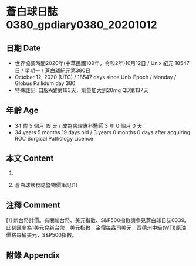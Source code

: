 [_metadata_:encoding]: - "utf-8"
[_metadata_:language]: - "zh-Hant-TW"
[_metadata_:fileformat]: - "markdown"
[_metadata_:MIME_type]: - "text/plain"
[_metadata_:markdown_version]: - "commonmark version 0.29"
[_metadata_:markdown_spec]: - "https://spec.commonmark.org/0.29/"

# 蒼白球日誌0380_gpdiary0380_20201012 #

## 日期 Date ##

* 世界協調時間2020年(中華民國109年，令和2年)10月12日 / Unix 紀元 18547 日 / 星期一 / 蒼白球紀元第380日
* October 12, 2020 (UTC) / 18547 days since Unix Epoch / Monday / Globus Pallidum day 380
* 特殊註記: 口服A酸第163天，劑量加大到20mg QD第137天

## 年齡 Age ##

* 34 歲 5 個月 19 天 / 成為病理專科醫師 3 年 0 個月 0 天
* 34 years 5 months 19 days old / 3 years 0 months 0 days after acquiring ROC Surgical Pathology Licence

## 本文 Content ##

1. 

    
2. 蒼白球飲食誌暨物價筆記[1]

    

## 注釋 Comment ##

[1] 新台幣計價。有關新台幣、美元指數、S&P500指數請參見蒼白球日誌0339。此刻匯率為1美元兌新台幣，美元指數，金價每盎司美元，西德州中級(WTI)原油價格每桶美元，S&P500指數。



## 附錄 Appendix ##

